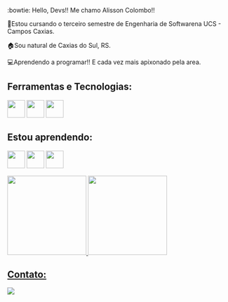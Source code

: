 :bowtie: Hello, Devs!!
Me chamo Alisson Colombo!!

📖Estou cursando o terceiro semestre de Engenharia de Softwarena UCS - Campos Caxias.

🏠Sou natural de Caxias do Sul, RS.

:computer:Aprendendo a programar!! E cada vez mais apixonado pela area.

##          Ferramentas e Tecnologias:
<img loading= "lazy" src="https://cdn.jsdelivr.net/gh/devicons/devicon@latest/icons/c/c-original.svg" width="40" heigth="40"/> <img loading = "lazy" src="https://cdn.jsdelivr.net/gh/devicons/devicon@latest/icons/csharp/csharp-original.svg" width="40" heigth="40" /> <img loading= "lazy" src="https://cdn.jsdelivr.net/gh/devicons/devicon@latest/icons/git/git-original.svg" width="40" heigth="40"/> 

##          Estou aprendendo:
<img loading= "lazy" src="https://cdn.jsdelivr.net/gh/devicons/devicon@latest/icons/java/java-original.svg" width="40" heigth="40"/> <img loading= "lazy" src="https://cdn.jsdelivr.net/gh/devicons/devicon@latest/icons/html5/html5-original.svg" width="40" heigth="40"/> <img loading= "lazy" src="https://cdn.jsdelivr.net/gh/devicons/devicon@latest/icons/css3/css3-original.svg" width="40" heigth="40"/>


<div>
<a href="https://github.com/AlissonColombo">
<img loading="lazy" height="180em" src="https://github-readme-stats.vercel.app/api/top-langs/?username=AlissonColombo&layout=compact&langs_count=7&theme=dracula&text_color=blue"/>
<img loading="lazy" height="180em" src="https://github-readme-stats.vercel.app/api?username=AlissonColombo&show_icons=true&theme=dracula&include_all_commits=true&count_private=true"/>
</div>


##          Contato:
<div>
<a href="https://www.linkedin.com/in/alisson-de-souza-colombo-77507b1a3"target="_blank"><img loading="lazy" src="https://img.shields.io/badge/-LinkedIn-%230077B5?style=for-the-badge&logo=linkedin&logoColor=white" target="_blank"></a>
</div>              
          
          
          
